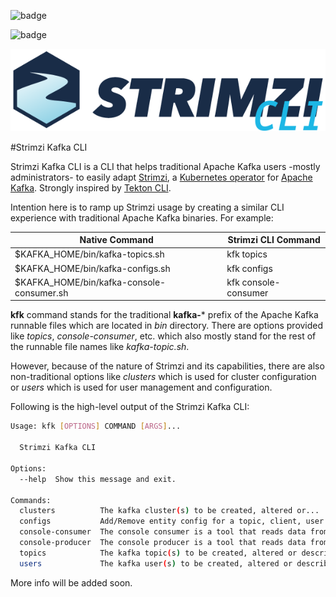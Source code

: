 ![badge](https://github.com/systemcraftsman/strimzi-kafka-cli/workflows/Build/badge.svg)

![badge](https://github.com/systemcraftsman/strimzi-kafka-cli/workflows/Deploy/badge.svg)

![strimzi cli](documentation/logo/strimzi_cli.png)

#Strimzi Kafka CLI

Strimzi Kafka CLI is a CLI that helps traditional Apache Kafka users
-mostly administrators- to easily adapt [Strimzi](https://strimzi.io/),
a [Kubernetes
operator](https://operatorhub.io/operator/strimzi-kafka-operator) for
[Apache Kafka](https://kafka.apache.org/). Strongly inspired by [Tekton
CLI](https://github.com/tektoncd/cli).

Intention here is to ramp up Strimzi usage by creating a similar CLI
experience with traditional Apache Kafka binaries. For example:

| Native Command                             | Strimzi CLI Command  |
| ------------------------------------------ | -------------------- |
| $KAFKA\_HOME/bin/kafka-topics.sh           | kfk topics           |
| $KAFKA\_HOME/bin/kafka-configs.sh          | kfk configs          |
| $KAFKA\_HOME/bin/kafka-console-consumer.sh | kfk console-consumer |

**kfk** command stands for the traditional **kafka-**\* prefix of the
Apache Kafka runnable files which are located in *bin* directory. There
are options provided like *topics*, *console-consumer*, etc. which also
mostly stand for the rest of the runnable file names like
*kafka-topic.sh*.

However, because of the nature of Strimzi and its capabilities, there
are also non-traditional options like *clusters* which is used for
cluster configuration or *users* which is used for user management and
configuration.

Following is the high-level output of the Strimzi Kafka CLI:

``` bash
Usage: kfk [OPTIONS] COMMAND [ARGS]...

  Strimzi Kafka CLI

Options:
  --help  Show this message and exit.

Commands:
  clusters          The kafka cluster(s) to be created, altered or...
  configs           Add/Remove entity config for a topic, client, user or...
  console-consumer  The console consumer is a tool that reads data from...
  console-producer  The console producer is a tool that reads data from...
  topics            The kafka topic(s) to be created, altered or described.
  users             The kafka user(s) to be created, altered or described.
```

More info will be added soon.
